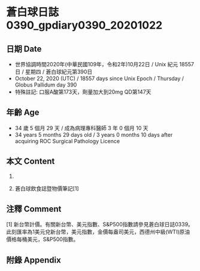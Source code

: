 [_metadata_:encoding]: - "utf-8"
[_metadata_:language]: - "zh-Hant-TW"
[_metadata_:fileformat]: - "markdown"
[_metadata_:MIME_type]: - "text/plain"
[_metadata_:markdown_version]: - "commonmark version 0.29"
[_metadata_:markdown_spec]: - "https://spec.commonmark.org/0.29/"

# 蒼白球日誌0390_gpdiary0390_20201022 #

## 日期 Date ##

* 世界協調時間2020年(中華民國109年，令和2年)10月22日 / Unix 紀元 18557 日 / 星期四 / 蒼白球紀元第390日
* October 22, 2020 (UTC) / 18557 days since Unix Epoch / Thursday / Globus Pallidum day 390
* 特殊註記: 口服A酸第173天，劑量加大到20mg QD第147天

## 年齡 Age ##

* 34 歲 5 個月 29 天 / 成為病理專科醫師 3 年 0 個月 10 天
* 34 years 5 months 29 days old / 3 years 0 months 10 days after acquiring ROC Surgical Pathology Licence

## 本文 Content ##

1. 

    
2. 蒼白球飲食誌暨物價筆記[1]

    

## 注釋 Comment ##

[1] 新台幣計價。有關新台幣、美元指數、S&P500指數請參見蒼白球日誌0339。此刻匯率為1美元兌新台幣，美元指數，金價每盎司美元，西德州中級(WTI)原油價格每桶美元，S&P500指數。



## 附錄 Appendix ##

